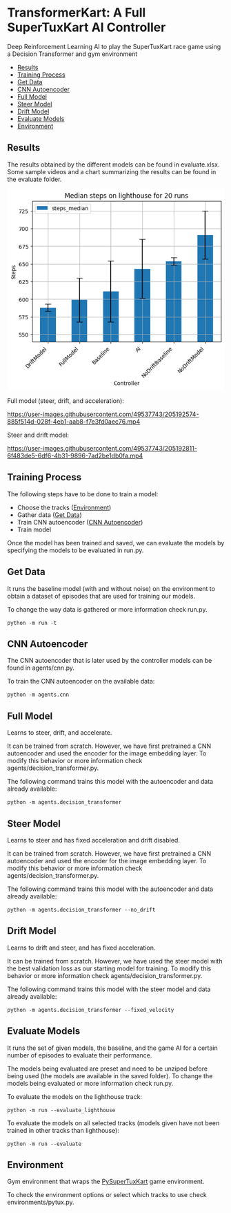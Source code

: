 # TransformerKart: A Full SuperTuxKart AI Controller

Deep Reinforcement Learning AI to play the SuperTuxKart race game using a Decision Transformer and gym environment

<!---
Full report available at [pdf](report/deep_rl_supertux.pdf)

A 5-minute summary video can be found at [youtube]() or [video](report/summary_video.mp4)


-->

- [Results](#results)
- [Training Process](#training-process)
- [Get Data](#get-data)
- [CNN Autoencoder](#cnn-autoencoder)
- [Full Model](#full-model)
- [Steer Model](#steer-model)
- [Drift Model](#drift-model)
- [Evaluate Models](#evaluate-models)
- [Environment](#environment)

## Results

The results obtained by the different models can be found in evaluate.xlsx.
Some sample videos and a chart summarizing the results can be found in the evaluate folder.

![Summary chart](evaluate/lighthouse_chart.png)

Full model (steer, drift, and acceleration):

https://user-images.githubusercontent.com/49537743/205192574-885f514d-028f-4eb1-aab8-f7e3fd0aec76.mp4

Steer and drift model:

https://user-images.githubusercontent.com/49537743/205192811-6f483de5-6df6-4b31-9896-7ad2be1db0fa.mp4


## Training Process

The following steps have to be done to train a model:

- Choose the tracks ([Environment](#environment))
- Gather data ([Get Data](#get-data))
- Train CNN autoencoder ([CNN Autoencoder](#cnn-autoencoder))
- Train model

Once the model has been trained and saved, we can evaluate the models by specifying the models to be evaluated in run.py.

## Get Data

It runs the baseline model (with and without noise) on the environment to obtain a dataset of episodes that are used for training our models.

To change the way data is gathered or more information check run.py.

```
python -m run -t
```

## CNN Autoencoder

The CNN autoencoder that is later used by the controller models can be found in agents/cnn.py.

To train the CNN autoencoder on the available data:

```
python -m agents.cnn
```

## Full Model

Learns to steer, drift, and accelerate.

It can be trained from scratch. However, we have first pretrained a CNN autoencoder and used the encoder for the image embedding layer.
To modify this behavior or more information check agents/decision_transformer.py.

The following command trains this model with the autoencoder and data already available:
```
python -m agents.decision_transformer 
```

## Steer Model

Learns to steer and has fixed acceleration and drift disabled.

It can be trained from scratch. However, we have first pretrained a CNN autoencoder and used the encoder for the image embedding layer.
To modify this behavior or more information check agents/decision_transformer.py.

The following command trains this model with the autoencoder and data already available:
```
python -m agents.decision_transformer --no_drift 
```

## Drift Model

Learns to drift and steer, and has fixed acceleration. 

It can be trained from scratch. However, we have used the steer model with the best validation loss as our starting model for training.
To modify this behavior or more information check agents/decision_transformer.py.

The following command trains this model with the steer model and data already available:
```
python -m agents.decision_transformer --fixed_velocity 
```

## Evaluate Models

It runs the set of given models, the baseline, and the game AI for a certain number of episodes to evaluate their performance.

The models being evaluated are preset and need to be unziped before being used (the models are available in the saved folder).
To change the models being evaluated or more information check run.py.

To evaluate the models on the lighthouse track:
```
python -m run --evaluate_lighthouse
```

To evaluate the models on all selected tracks (models given have not been trained in other tracks than lighthouse):

```
python -m run --evaluate
```

## Environment

Gym environment that wraps the [PySuperTuxKart](https://github.com/philkr/pystk) game environment.

To check the environment options or select which tracks to use check environments/pytux.py.
